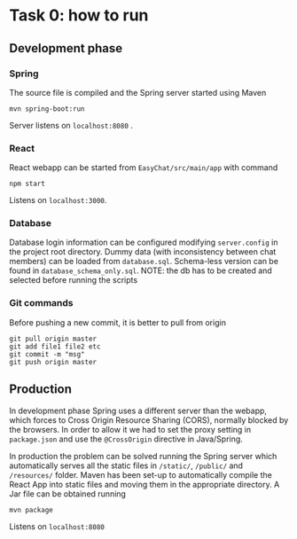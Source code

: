 # Task 0: how to run
## Development phase
### Spring
The source file is compiled and the Spring server started using Maven

	mvn spring-boot:run
Server listens on `localhost:8080` .

### React
React webapp can be started from `EasyChat/src/main/app` with command

	npm start
Listens on `localhost:3000`.

### Database
Database login information can be configured modifying `server.config` in the project root directory.
Dummy data (with inconsistency between chat members) can be loaded from `database.sql`. Schema-less version can be found in `database_schema_only.sql`.
NOTE: the db has to be created and selected before running the scripts

### Git commands
Before pushing a new commit, it is better to pull from origin

	git pull origin master
	git add file1 file2 etc
	git commit -m "msg"
	git push origin master
## Production
In development phase Spring uses a different server than the webapp, which forces to Cross Origin Resource Sharing (CORS), normally blocked by the browsers.
In order to allow it we had to set the proxy setting in `package.json` and use the `@CrossOrigin` directive in Java/Spring.

In production the problem can be solved running the Spring server which automatically serves all the static files in `/static/`, `/public/` and `/resources/` folder.
Maven has been set-up to automatically compile the React App into static files and moving them in the appropriate directory.
A Jar file can be obtained running

	mvn package
Listens on `localhost:8080`
